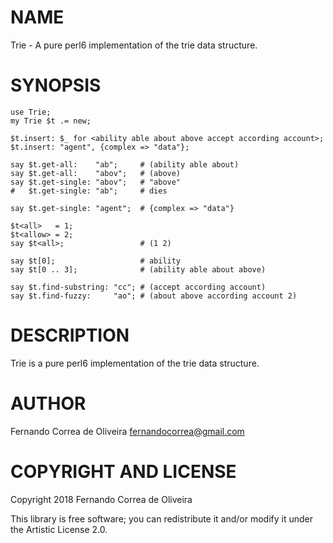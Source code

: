 NAME
====

Trie - A pure perl6 implementation of the trie data structure.

SYNOPSIS
========

```perl6
use Trie;
my Trie $t .= new;

$t.insert: $_ for <ability able about above accept according account>;
$t.insert: "agent", {complex => "data"};

say $t.get-all:    "ab";     # (ability able about)
say $t.get-all:    "abov";   # (above)
say $t.get-single: "abov";   # "above"
#   $t.get-single: "ab";     # dies

say $t.get-single: "agent";  # {complex => "data"}

$t<all>   = 1;
$t<allow> = 2;
say $t<all>;                 # (1 2)

say $t[0];                   # ability
say $t[0 .. 3];              # (ability able about above)

say $t.find-substring: "cc"; # (accept according account)
say $t.find-fuzzy:     "ao"; # (about above according account 2)
```

DESCRIPTION
===========

Trie is a pure perl6 implementation of the trie data structure.

AUTHOR
======

Fernando Correa de Oliveira <fernandocorrea@gmail.com>

COPYRIGHT AND LICENSE
=====================

Copyright 2018 Fernando Correa de Oliveira

This library is free software; you can redistribute it and/or modify it under the Artistic License 2.0.

